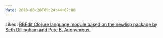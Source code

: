 ```yaml
---
date: 2018-08-28T09:24:44+02:00
---
```


Liked: [BBEdit Clojure language module based on the newlisp package by Seth Dillingham and Pete B. Anonymous.](https://gist.github.com/stig/8777098)
